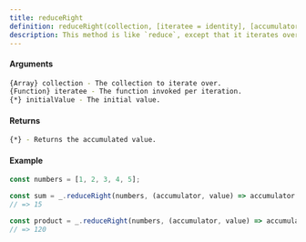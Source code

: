 ```yaml
---
title: reduceRight
definition: reduceRight(collection, [iteratee = identity], [accumulator])
description: This method is like `reduce`, except that it iterates over elements of a collection from right to left.
---
```



#### Arguments


```bash
{Array} collection - The collection to iterate over.
{Function} iteratee - The function invoked per iteration.
{*} initialValue - The initial value.
```


#### Returns


```bash
{*} - Returns the accumulated value.
```


#### Example


```ts
const numbers = [1, 2, 3, 4, 5];

const sum = _.reduceRight(numbers, (accumulator, value) => accumulator + value, 0);
// => 15

const product = _.reduceRight(numbers, (accumulator, value) => accumulator * value, 1);
// => 120
```